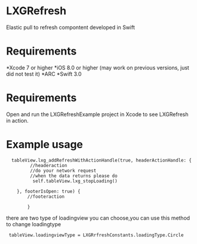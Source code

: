 # LXGRefresh
Elastic pull to refresh compontent developed in Swift

# Requirements
 *Xcode 7 or higher
 *iOS 8.0 or higher (may work on previous versions, just did not test it)
 *ARC
 *Swift 3.0
# Requirements
 Open and run the LXGRefreshExample project in Xcode to see LXGRefresh in action.
# Example usage


      tableView.lxg_addRefreshWithActionHandle(true, headerActionHandle: {
             //headeraction
             //do your network request
             //when the data returns please do
              self.tableView.lxg_stopLoading()
            
        }, footerIsOpen: true) {
            //footeraction
            
            }
            
there are two type of loadingview you can choose,you can use this method to change loadingtype
 
     tableView.loadingviewType = LXGRrfreshConstants.loadingType.Circle
